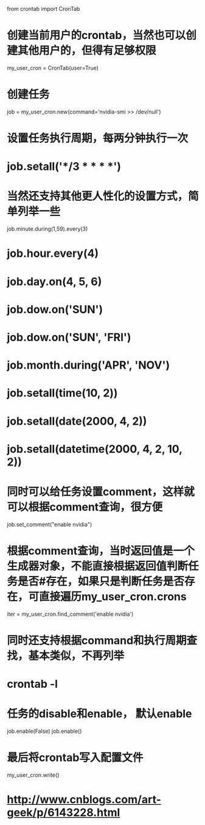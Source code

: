 from crontab import CronTab

# 创建当前用户的crontab，当然也可以创建其他用户的，但得有足够权限
my_user_cron  = CronTab(user=True)

# 创建任务
job = my_user_cron.new(command='nvidia-smi >> /dev/null')

# 设置任务执行周期，每两分钟执行一次
# job.setall('*/3 * * * *')

# 当然还支持其他更人性化的设置方式，简单列举一些
job.minute.during(1,59).every(3)
# job.hour.every(4)
# job.day.on(4, 5, 6)

# job.dow.on('SUN')
# job.dow.on('SUN', 'FRI')
# job.month.during('APR', 'NOV')

# job.setall(time(10, 2))
# job.setall(date(2000, 4, 2))
# job.setall(datetime(2000, 4, 2, 10, 2))

# 同时可以给任务设置comment，这样就可以根据comment查询，很方便
job.set_comment("enable nvidia")

# 根据comment查询，当时返回值是一个生成器对象，不能直接根据返回值判断任务是否#存在，如果只是判断任务是否存在，可直接遍历my_user_cron.crons
iter = my_user_cron.find_comment('enable nvidia')

# 同时还支持根据command和执行周期查找，基本类似，不再列举
# crontab -l

# 任务的disable和enable， 默认enable
job.enable(False)
job.enable()

# 最后将crontab写入配置文件
my_user_cron.write()

# http://www.cnblogs.com/art-geek/p/6143228.html
